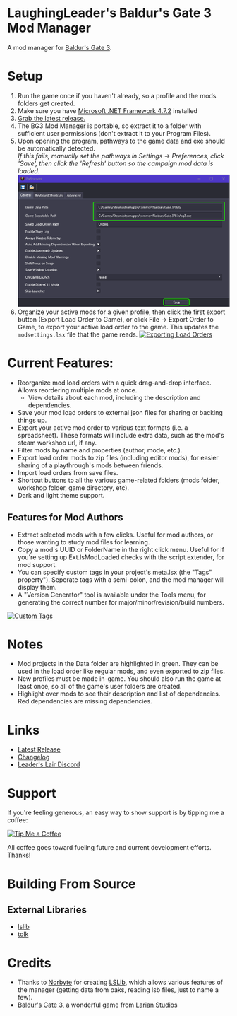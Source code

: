 LaughingLeader's Baldur's Gate 3 Mod Manager
=======

A mod manager for [Baldur's Gate 3](https://store.steampowered.com/app/1086940/Baldurs_Gate_3/).

# Setup

1. Run the game once if you haven't already, so a profile and the mods folders get created.
2. Make sure you have [Microsoft .NET Framework 4.7.2](https://dotnet.microsoft.com/download/dotnet-framework/net472) installed
3. [Grab the latest release.](https://github.com/LaughingLeader/BG3ModManager/releases/latest/download/BG3ModManager_Latest.zip)
4. The BG3 Mod Manager is portable, so extract it to a folder with sufficient user permissions (don't extract it to your Program Files).
5. Upon opening the program, pathways to the game data and exe should be automatically detected.  
*If this fails, manually set the pathways in Settings -> Preferences, click 'Save', then click the 'Refresh' button so the campaign mod data is loaded.*  
![Preferences Window](/Screenshots/PreferencesWindow_GameDataPath.png?raw=true "Making sure the Game Data Path is set.")
6. Organize your active mods for a given profile, then click the first export button (Export Load Order to Game), or click File -> Export Order to Game, to export your active load order to the game. This updates the `modsettings.lsx` file that the game reads.
 [![Exporting Load Orders](https://i.imgur.com/m9IBQrj.png)](https://i.imgur.com/m9IBQrjQ.png)

# Current Features:

* Reorganize mod load orders with a quick drag-and-drop interface. Allows reordering multiple mods at once.
  * View details about each mod, including the description and dependencies.
* Save your mod load orders to external json files for sharing or backing things up.
* Export your active mod order to various text formats (i.e. a spreadsheet). These formats will include extra data, such as the mod's steam workshop url, if any.
* Filter mods by name and properties (author, mode, etc.).
* Export load order mods to zip files (including editor mods), for easier sharing of a playthrough's mods between friends.
* Import load orders from save files.
* Shortcut buttons to all the various game-related folders (mods folder, workshop folder, game directory, etc).
* Dark and light theme support.

## Features for Mod Authors

* Extract selected mods with a few clicks. Useful for mod authors, or those wanting to study mod files for learning.
* Copy a mod's UUID or FolderName in the right click menu. Useful for if you're setting up Ext.IsModLoaded checks with the script extender, for mod support.
* You can specify custom tags in your project's meta.lsx (the "Tags" property"). Seperate tags with a semi-colon, and the mod manager will display them.
* A "Version Generator" tool is available under the Tools menu, for generating the correct number for major/minor/revision/build numbers.

[![Custom Tags](https://i.imgur.com/bxkVqssl.jpg)](https://i.imgur.com/bxkVqss.png)

# Notes

* Mod projects in the Data folder are highlighted in green. They can be used in the load order like regular mods, and even exported to zip files.
* New profiles must be made in-game. You should also run the game at least once, so all of the game's user folders are created.
* Highlight over mods to see their description and list of dependencies. Red dependencies are missing dependencies.

# Links

* [Latest Release](https://github.com/LaughingLeader/BG3ModManager/releases/latest)
* [Changelog](https://github.com/LaughingLeader/BG3ModManager/wiki/Changelog)
* [Leader's Lair Discord](https://discord.gg/j5gp6MD)

# Support

If you're feeling generous, an easy way to show support is by tipping me a coffee:

[![Tip Me a Coffee](https://i.imgur.com/NkmwXff.png)](https://ko-fi.com/LaughingLeader)

All coffee goes toward fueling future and current development efforts. Thanks!

# Building From Source  
## External Libraries  
* [lslib](https://github.com/Norbyte/lslib)
* [tolk](https://github.com/dkager/tolk)

# Credits

* Thanks to [Norbyte](https://github.com/Norbyte) for creating [LSLib](https://github.com/Norbyte/lslib), which allows various features of the manager (getting data from paks, reading lsb files, just to name a few).
* [Baldur's Gate 3](https://store.steampowered.com/app/1086940/Baldurs_Gate_3/), a wonderful game from [Larian Studios](http://larian.com/)
